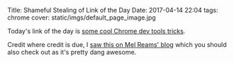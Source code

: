 Title: Shameful Stealing of Link of the Day
Date: 2017-04-14 22:04
tags: chrome
cover: static/imgs/default_page_image.jpg

Today's link of the day is [some cool Chrome dev tools tricks](https://aboullaite.me/15-must-know-dev-tools-tricks/).

Credit where credit is due, I [saw this on Mel Reams' blog](http://melreams.com/2017/04/link-of-the-day-11/) which you
should also check out as it's pretty dang awesome.
